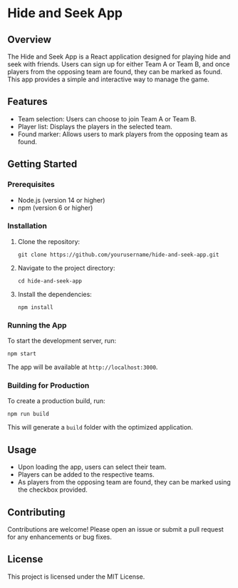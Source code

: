 # Hide and Seek App

## Overview
The Hide and Seek App is a React application designed for playing hide and seek with friends. Users can sign up for either Team A or Team B, and once players from the opposing team are found, they can be marked as found. This app provides a simple and interactive way to manage the game.

## Features
- Team selection: Users can choose to join Team A or Team B.
- Player list: Displays the players in the selected team.
- Found marker: Allows users to mark players from the opposing team as found.

## Getting Started

### Prerequisites
- Node.js (version 14 or higher)
- npm (version 6 or higher)

### Installation
1. Clone the repository:
   ```
   git clone https://github.com/yourusername/hide-and-seek-app.git
   ```
2. Navigate to the project directory:
   ```
   cd hide-and-seek-app
   ```
3. Install the dependencies:
   ```
   npm install
   ```

### Running the App
To start the development server, run:
```
npm start
```
The app will be available at `http://localhost:3000`.

### Building for Production
To create a production build, run:
```
npm run build
```
This will generate a `build` folder with the optimized application.

## Usage
- Upon loading the app, users can select their team.
- Players can be added to the respective teams.
- As players from the opposing team are found, they can be marked using the checkbox provided.

## Contributing
Contributions are welcome! Please open an issue or submit a pull request for any enhancements or bug fixes.

## License
This project is licensed under the MIT License.